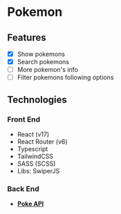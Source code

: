 # Pokemon

## Features

-   [x] Show pokemons
-   [x] Search pokemons
-   [ ] More pokemon's info
-   [ ] Filter pokemons following options

## Technologies

### Front End

-   React (v17)
-   React Router (v6)
-   Typescript
-   TailwindCSS
-   SASS (SCSS)
-   Libs: SwiperJS

### Back End

-   [**Poke API**](https://pokeapi.co/)
